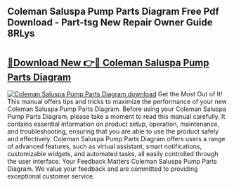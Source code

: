 ## Coleman Saluspa Pump Parts Diagram Free Pdf Download - Part-tsg New Repair Owner Guide 8RLys

# <h2><a href="http://dfm3js.blite.top/?on=Coleman+Saluspa+Pump+Parts+Diagram">🔗Download New 👉🔴 Coleman Saluspa Pump Parts Diagram</a></h2>

[![Coleman Saluspa Pump Parts Diagram download](https://i.imgur.com/lujVjoI.png)](http://dfm3js.blite.top/?on=Coleman+Saluspa+Pump+Parts+Diagram)
Get the Most Out of It! This manual offers tips and tricks to maximize the performance of your new Coleman Saluspa Pump Parts Diagram. Before using your Coleman Saluspa Pump Parts Diagram, please take a moment to read this manual carefully. It contains essential information on product setup, operation, maintenance, and troubleshooting, ensuring that you are able to use the product safely and effectively. Coleman Saluspa Pump Parts Diagram offers users a range of advanced features, such as virtual assistant, smart notifications, customizable widgets, and automated tasks, all easily controlled through the user interface. Your Feedback Matters Coleman Saluspa Pump Parts Diagram. We value your feedback and are committed to providing exceptional customer service.
